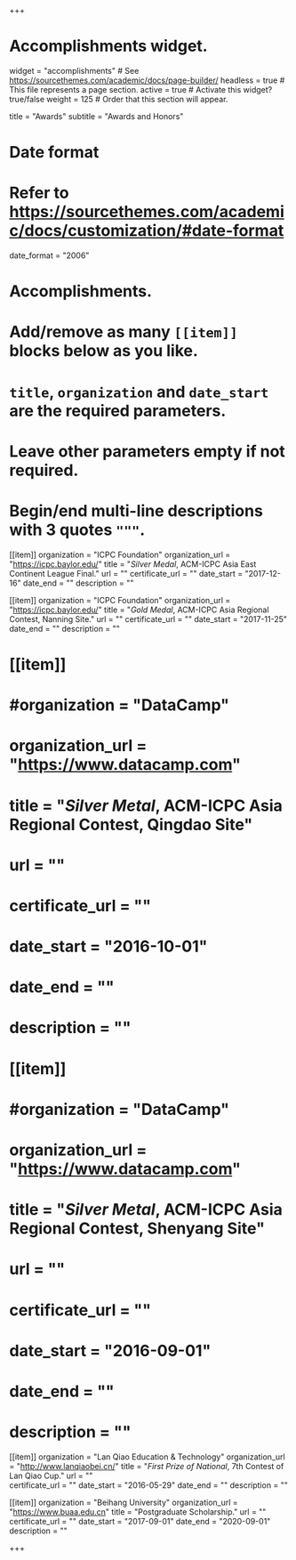 +++
# Accomplishments widget.
widget = "accomplishments"  # See https://sourcethemes.com/academic/docs/page-builder/
headless = true  # This file represents a page section.
active = true  # Activate this widget? true/false
weight = 125  # Order that this section will appear.

title = "Awards"
subtitle = "Awards and Honors"

# Date format
#   Refer to https://sourcethemes.com/academic/docs/customization/#date-format
date_format = "2006"

# Accomplishments.
#   Add/remove as many `[[item]]` blocks below as you like.
#   `title`, `organization` and `date_start` are the required parameters.
#   Leave other parameters empty if not required.
#   Begin/end multi-line descriptions with 3 quotes `"""`.

[[item]]
  organization = "ICPC Foundation"
  organization_url = "https://icpc.baylor.edu/"
  title = "*Silver Medal*, ACM-ICPC Asia East Continent League Final."
  url = ""
  certificate_url = ""
  date_start = "2017-12-16"
  date_end = ""
  description = ""

[[item]]
  organization = "ICPC Foundation"
  organization_url = "https://icpc.baylor.edu/"
  title = "*Gold Medal*, ACM-ICPC Asia Regional Contest, Nanning Site."
  url = ""
  certificate_url = ""
  date_start = "2017-11-25"
  date_end = ""
  description = ""

# [[item]]
#  #organization = "DataCamp"
#  organization_url = "https://www.datacamp.com"
#  title = "*Silver Metal*, ACM-ICPC Asia Regional Contest, Qingdao Site"
#  url = ""
#  certificate_url = ""
#  date_start = "2016-10-01"
#  date_end = ""
#  description = ""

# [[item]]
#  #organization = "DataCamp"
#  organization_url = "https://www.datacamp.com"
#  title = "*Silver Metal*, ACM-ICPC Asia Regional Contest, Shenyang Site"
#  url = ""
#  certificate_url = ""
#  date_start = "2016-09-01"
#  date_end = ""
#  description = ""

[[item]]
  organization = "Lan Qiao Education & Technology"
  organization_url = "http://www.lanqiaobei.cn/"
  title = "*First Prize of National*, 7th Contest of Lan Qiao Cup."
  url = ""  
  certificate_url = ""
  date_start = "2016-05-29"
  date_end = ""
  description = ""

 [[item]]
  organization = "Beihang University"
  organization_url = "https://www.buaa.edu.cn"
  title = "Postgraduate Scholarship."
  url = ""
  certificate_url = ""
  date_start = "2017-09-01"
  date_end = "2020-09-01"
  description = ""

+++
